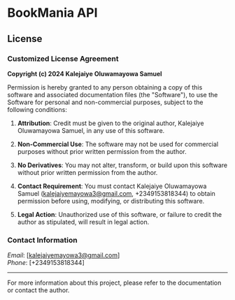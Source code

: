 # BookMania API

## License

### Customized License Agreement

**Copyright (c) 2024 Kalejaiye Oluwamayowa Samuel**

Permission is hereby granted to any person obtaining a copy of this software and associated documentation files (the "Software"), to use the Software for personal and non-commercial purposes, subject to the following conditions:

1. **Attribution**: Credit must be given to the original author, Kalejaiye Oluwamayowa Samuel, in any use of this software.
   
2. **Non-Commercial Use**: The software may not be used for commercial purposes without prior written permission from the author.

3. **No Derivatives**: You may not alter, transform, or build upon this software without prior written permission from the author.

4. **Contact Requirement**: You must contact Kalejaiye Oluwamayowa Samuel (kalejaiyemayowa3@gmail.com, +2349153818344) to obtain permission before using, modifying, or distributing this software.

5. **Legal Action**: Unauthorized use of this software, or failure to credit the author as stipulated, will result in legal action.

### Contact Information
*Email*: [kalejaiyemayowa3@gmail.com]  
*Phone*: [+2349153818344]

---

For more information about this project, please refer to the documentation or contact the author.


